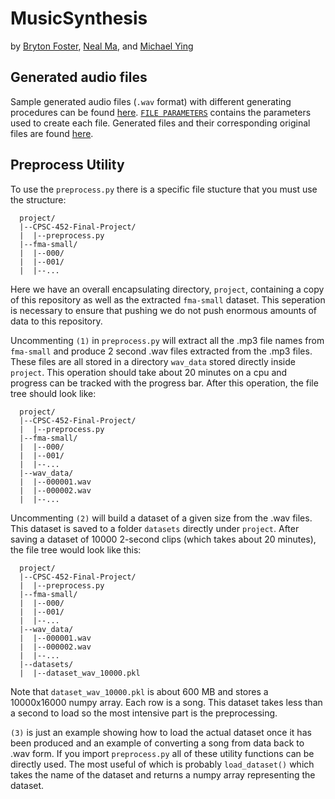 # MusicSynthesis

by [Bryton Foster](https://github.com/b-foster-yale), [Neal Ma](https://github.com/nmadev), and [Michael Ying](https://github.com/mying2002)

## Generated audio files

Sample generated audio files (``.wav`` format) with different generating procedures can be found [here](https://github.com/nmadev/MusicSynthesis/tree/main/generated_wav). [``FILE PARAMETERS``](https://github.com/nmadev/MusicSynthesis/blob/main/generated_wav/FILE_PARAMETERS) contains the parameters used to create each file. Generated files and their corresponding original files are found [here](https://github.com/nmadev/MusicSynthesis/tree/main/generated_wav/merged_wav).

## Preprocess Utility

To use the ``preprocess.py`` there is a specific file stucture that you must use the structure:
````{verbatim}
  project/
  |--CPSC-452-Final-Project/
  |  |--preprocess.py
  |--fma-small/
  |  |--000/
  |  |--001/
  |  |--...
````
Here we have an overall encapsulating directory, ``project``, containing a copy of this repository as well as the extracted ``fma-small`` dataset. This seperation is necessary to ensure that pushing we do not push enormous amounts of data to this repository. 

Uncommenting ``(1)`` in ``preprocess.py`` will extract all the .mp3 file names from ``fma-small`` and produce 2 second .wav files extracted from the .mp3 files. These files are all stored in a directory ``wav_data`` stored directly inside ``project``. This operation should take about 20 minutes on a cpu and progress can be tracked with the progress bar. After this operation, the file tree should look like:
````{verbatim}
  project/
  |--CPSC-452-Final-Project/
  |  |--preprocess.py
  |--fma-small/
  |  |--000/
  |  |--001/
  |  |--...
  |--wav_data/
  |  |--000001.wav
  |  |--000002.wav
  |  |--...
````
Uncommenting ``(2)`` will build a dataset of a given size from the .wav files. This dataset is saved to a folder ``datasets`` directly under ``project``. After saving a dataset of 10000 2-second clips (which takes about 20 minutes), the file tree would look like this:
````{verbatim}
  project/
  |--CPSC-452-Final-Project/
  |  |--preprocess.py
  |--fma-small/
  |  |--000/
  |  |--001/
  |  |--...
  |--wav_data/
  |  |--000001.wav
  |  |--000002.wav
  |  |--...
  |--datasets/
  |  |--dataset_wav_10000.pkl
````
Note that ``dataset_wav_10000.pkl`` is about 600 MB and stores a 10000x16000 numpy array. Each row is a song. This dataset takes less than a second to load so the most intensive part is the preprocessing.

``(3)`` is just an example showing how to load the actual dataset once it has been produced and an example of converting a song from data back to .wav form. If you import ``preprocess.py`` all of these utility functions can be directly used. The most useful of which is probably  ``load_dataset()`` which takes the name of the dataset and returns a numpy array representing the dataset. 

